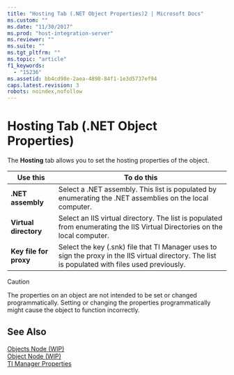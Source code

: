 ```yaml
---
title: "Hosting Tab (.NET Object Properties)2 | Microsoft Docs"
ms.custom: ""
ms.date: "11/30/2017"
ms.prod: "host-integration-server"
ms.reviewer: ""
ms.suite: ""
ms.tgt_pltfrm: ""
ms.topic: "article"
f1_keywords: 
  - "15236"
ms.assetid: bb4cd98e-2aea-4898-84f1-1e3d5737ef94
caps.latest.revision: 3
robots: noindex,nofollow
---
```

# Hosting Tab (.NET Object Properties)
The **Hosting** tab allows you to set the hosting properties of the object.  
  
|Use this|To do this|  
|--------------|----------------|  
|**.NET assembly**|Select a .NET assembly. This list is populated by enumerating the .NET assemblies on the local computer.|  
|**Virtual directory**|Select an IIS virtual directory. The list is populated from enumerating the IIS Virtual Directories on the local computer.|  
|**Key file for proxy**|Select the key (.snk) file that TI Manager uses to sign the proxy in the IIS virtual directory. The list is populated with files used previously.|  
  
> [!CAUTION]
>  The properties on an object are not intended to be set or changed programmatically. Setting or changing the properties programmatically might cause the object to function incorrectly.  
  
## See Also  
 [Objects Node (WIP)](../core/objects-node-wip-1.md)   
 [Object Node (WIP)](../core/object-node-wip-1.md)   
 [TI Manager Properties](../core/ti-manager-properties2.md)